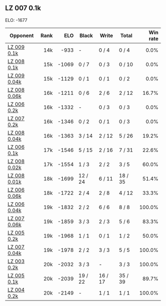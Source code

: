 ## LZ 007 0.1k ##

ELO: -1677

Opponent | Rank | ELO | Black | Write | Total | Win rate
---------|-----:|----:|-------|-------|-------|-------:
[LZ 009 0.1k](LZ%20009%200.1k.md) | 14k | -933 | - | 0 / 4 | 0 / 4 | 0.0%
[LZ 008 0.1k](LZ%20008%200.1k.md) | 15k | -1069 | 0 / 7 | 0 / 3 | 0 / 10 | 0.0%
[LZ 009 0.04k](LZ%20009%200.04k.md) | 15k | -1129 | 0 / 1 | 0 / 1 | 0 / 2 | 0.0%
[LZ 008 0.06k](LZ%20008%200.06k.md) | 16k | -1211 | 0 / 6 | 2 / 6 | 2 / 12 | 16.7%
[LZ 006 0.2k](LZ%20006%200.2k.md) | 16k | -1332 | - | 0 / 3 | 0 / 3 | 0.0%
[LZ 007 0.2k](LZ%20007%200.2k.md) | 16k | -1346 | 0 / 2 | 0 / 1 | 0 / 3 | 0.0%
[LZ 008 0.04k](LZ%20008%200.04k.md) | 16k | -1363 | 3 / 14 | 2 / 12 | 5 / 26 | 19.2%
[LZ 006 0.1k](LZ%20006%200.1k.md) | 17k | -1546 | 5 / 15 | 2 / 16 | 7 / 31 | 22.6%
[LZ 008 0.02k](LZ%20008%200.02k.md) | 17k | -1554 | 1 / 3 | 2 / 2 | 3 / 5 | 60.0%
[LZ 008 0.01k](LZ%20008%200.01k.md) | 18k | -1699 | 12 / 24 | 6 / 11 | 18 / 35 | 51.4%
[LZ 006 0.06k](LZ%20006%200.06k.md) | 18k | -1722 | 2 / 4 | 2 / 8 | 4 / 12 | 33.3%
[LZ 006 0.04k](LZ%20006%200.04k.md) | 19k | -1832 | 2 / 2 | 6 / 6 | 8 / 8 | 100.0%
[LZ 007 0.06k](LZ%20007%200.06k.md) | 19k | -1859 | 3 / 3 | 2 / 3 | 5 / 6 | 83.3%
[LZ 005 0.2k](LZ%20005%200.2k.md) | 19k | -1968 | 1 / 1 | 0 / 1 | 1 / 2 | 50.0%
[LZ 007 0.04k](LZ%20007%200.04k.md) | 19k | -1978 | 2 / 2 | 3 / 3 | 5 / 5 | 100.0%
[LZ 003 0.2k](LZ%20003%200.2k.md) | 20k | -2032 | 3 / 3 | - | 3 / 3 | 100.0%
[LZ 005 0.1k](LZ%20005%200.1k.md) | 20k | -2039 | 19 / 22 | 16 / 17 | 35 / 39 | 89.7%
[LZ 004 0.2k](LZ%20004%200.2k.md) | 20k | -2149 | - | 1 / 1 | 1 / 1 | 100.0%
